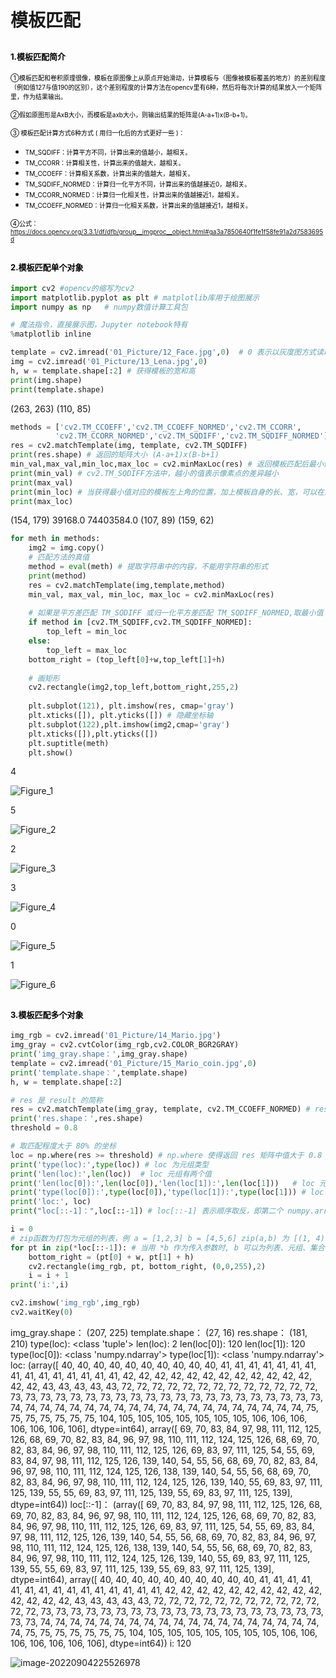 # **模板匹配**

## <font size=2 color="black">1.模板匹配简介</font>

<font size=1 color="black">①模板匹配和卷积原理很像，模板在原图像上从原点开始滑动，计算模板与（图像被模板覆盖的地方）的差别程度（例如值127与值190的区别），这个差别程度的计算方法在opencv里有6种，然后将每次计算的结果放入一个矩阵里，作为结果输出。</font>

<font size=1 color="black">②假如原图形是AxB大小，而模板是axb大小，则输出结果的矩阵是(A-a+1)x(B-b+1)。</font>

<font size=1 color="black">③ 模板匹配计算方式6种方式 ( 用归一化后的方式更好一些 )：</font>

* <font size=1 color="black">TM_SQDIFF：计算平方不同，计算出来的值越小，越相关。</font>
* <font size=1 color="black">TM_CCORR：计算相关性，计算出来的值越大，越相关。</font>
* <font size=1 color="black">TM_CCOEFF：计算相关系数，计算出来的值越大，越相关。</font>
* <font size=1 color="black">TM_SQDIFF_NORMED：计算归一化平方不同，计算出来的值越接近0，越相关。</font>
* <font size=1 color="black">TM_CCORR_NORMED：计算归一化相关性，计算出来的值越接近1，越相关。</font>
* <font size=1 color="black">TM_CCOEFF_NORMED：计算归一化相关系数，计算出来的值越接近1，越相关。</font>

<font size=1 color="black">④公式：https://docs.opencv.org/3.3.1/df/dfb/group__imgproc__object.html#ga3a7850640f1fe1f58fe91a2d7583695d</font>

## <font size=2 color="black">2.模板匹配单个对象</font>

```python
import cv2 #opencv的缩写为cv2
import matplotlib.pyplot as plt # matplotlib库用于绘图展示
import numpy as np   # numpy数值计算工具包

# 魔法指令，直接展示图，Jupyter notebook特有
%matplotlib inline  

template = cv2.imread('01_Picture/12_Face.jpg',0)  # 0 表示以灰度图方式读取
img = cv2.imread('01_Picture/13_Lena.jpg',0) 
h, w = template.shape[:2] # 获得模板的宽和高
print(img.shape)
print(template.shape)
```

(263, 263)
(110, 85)

```python
methods = ['cv2.TM_CCOEFF','cv2.TM_CCOEFF_NORMED','cv2.TM_CCORR',
          'cv2.TM_CCORR_NORMED','cv2.TM_SQDIFF','cv2.TM_SQDIFF_NORMED']
res = cv2.matchTemplate(img, template, cv2.TM_SQDIFF)
print(res.shape) # 返回的矩阵大小 (A-a+1)x(B-b+1)
min_val,max_val,min_loc,max_loc = cv2.minMaxLoc(res) # 返回模板匹配后最小值、最大值的位置   
print(min_val) # cv2.TM_SQDIFF方法中，越小的值表示像素点的差异越小
print(max_val)
print(min_loc) # 当获得最小值对应的模板左上角的位置，加上模板自身的长、宽，可以在原图像中画出最匹配的区域
print(max_loc)
```

(154, 179)
39168.0
74403584.0
(107, 89)
(159, 62)

```python
for meth in methods:
    img2 = img.copy()
    # 匹配方法的真值
    method = eval(meth) # 提取字符串中的内容，不能用字符串的形式
    print(method)
    res = cv2.matchTemplate(img,template,method)
    min_val, max_val, min_loc, max_loc = cv2.minMaxLoc(res)
    
    # 如果是平方差匹配 TM_SQDIFF 或归一化平方差匹配 TM_SQDIFF_NORMED,取最小值
    if method in [cv2.TM_SQDIFF,cv2.TM_SQDIFF_NORMED]:
        top_left = min_loc
    else:
        top_left = max_loc
    bottom_right = (top_left[0]+w,top_left[1]+h)
    
    # 画矩形
    cv2.rectangle(img2,top_left,bottom_right,255,2)
    
    plt.subplot(121), plt.imshow(res, cmap='gray')
    plt.xticks([]), plt.yticks([]) # 隐藏坐标轴
    plt.subplot(122),plt.imshow(img2,cmap='gray')
    plt.xticks([]),plt.yticks([])
    plt.suptitle(meth)
    plt.show()
```

4

![Figure_1](img/Figure_1.png)

5

![Figure_2](img/Figure_2.png)

2

![Figure_3](img/Figure_3.png)

3

![Figure_4](img/Figure_4.png)

0

![Figure_5](img/Figure_5.png)

1

![Figure_6](img/Figure_6.png)

##  <font size=2 color="black">3.模板匹配多个对象</font>

```python
img_rgb = cv2.imread('01_Picture/14_Mario.jpg')
img_gray = cv2.cvtColor(img_rgb,cv2.COLOR_BGR2GRAY)
print('img_gray.shape：',img_gray.shape)
template = cv2.imread('01_Picture/15_Mario_coin.jpg',0)
print('template.shape：',template.shape)
h, w = template.shape[:2]

# res 是 result 的简称
res = cv2.matchTemplate(img_gray, template, cv2.TM_CCOEFF_NORMED) # res 是返回每一个小块窗口得到的结果值
print('res.shape：',res.shape)
threshold = 0.8

# 取匹配程度大于 80% 的坐标
loc = np.where(res >= threshold) # np.where 使得返回 res 矩阵中值大于 0.8 的索引，即坐标
print('type(loc):',type(loc)) # loc 为元组类型
print('len(loc):',len(loc))  # loc 元组有两个值
print('len(loc[0]):',len(loc[0]),'len(loc[1]):',len(loc[1]))   # loc 元组每个值 120 个元素
print('type(loc[0]):',type(loc[0]),'type(loc[1]):',type(loc[1])) # loc 元组每个值的类型为 numpy.array
print('loc:', loc)
print("loc[::-1]：",loc[::-1]) # loc[::-1] 表示顺序取反，即第二个 numpy.array 放在第一个 numpy.array 前面

i = 0
# zip函数为打包为元组的列表，例 a = [1,2,3] b = [4,5,6] zip(a,b) 为 [(1, 4), (2, 5), (3, 6)]
for pt in zip(*loc[::-1]): # 当用 *b 作为传入参数时, b 可以为列表、元组、集合，zip使得元组中两个 numpy.array 进行配对
    bottom_right = (pt[0] + w, pt[1] + h)
    cv2.rectangle(img_rgb, pt, bottom_right, (0,0,255),2)
    i = i + 1
print('i:',i)

cv2.imshow('img_rgb',img_rgb)
cv2.waitKey(0)
```

img_gray.shape： (207, 225)
template.shape： (27, 16)
res.shape： (181, 210)
type(loc): <class 'tuple'>
len(loc): 2
len(loc[0]): 120 len(loc[1]): 120
type(loc[0]): <class 'numpy.ndarray'> type(loc[1]): <class 'numpy.ndarray'>
loc: (array([ 40,  40,  40,  40,  40,  40,  40,  40,  40,  40,  41,  41,  41,
        41,  41,  41,  41,  41,  41,  41,  41,  41,  41,  41,  41,  42,
        42,  42,  42,  42,  42,  42,  42,  42,  42,  42,  42,  42,  42,
        43,  43,  43,  43,  43,  72,  72,  72,  72,  72,  72,  72,  72,
        72,  72,  72,  72,  72,  73,  73,  73,  73,  73,  73,  73,  73,
        73,  73,  73,  73,  73,  73,  73,  73,  73,  73,  73,  73,  73,
        74,  74,  74,  74,  74,  74,  74,  74,  74,  74,  74,  74,  74,
        74,  74,  74,  74,  74,  74,  74,  75,  75,  75,  75,  75,  75,
        75, 104, 105, 105, 105, 105, 105, 105, 105, 106, 106, 106, 106,
       106, 106, 106], dtype=int64), array([ 69,  70,  83,  84,  97,  98, 111, 112, 125, 126,  68,  69,  70,
        82,  83,  84,  96,  97,  98, 110, 111, 112, 124, 125, 126,  68,
        69,  70,  82,  83,  84,  96,  97,  98, 110, 111, 112, 125, 126,
        69,  83,  97, 111, 125,  54,  55,  69,  83,  84,  97,  98, 111,
       112, 125, 126, 139, 140,  54,  55,  56,  68,  69,  70,  82,  83,
        84,  96,  97,  98, 110, 111, 112, 124, 125, 126, 138, 139, 140,
        54,  55,  56,  68,  69,  70,  82,  83,  84,  96,  97,  98, 110,
       111, 112, 124, 125, 126, 139, 140,  55,  69,  83,  97, 111, 125,
       139,  55,  55,  69,  83,  97, 111, 125, 139,  55,  69,  83,  97,
       111, 125, 139], dtype=int64))
loc[::-1]： (array([ 69,  70,  83,  84,  97,  98, 111, 112, 125, 126,  68,  69,  70,
        82,  83,  84,  96,  97,  98, 110, 111, 112, 124, 125, 126,  68,
        69,  70,  82,  83,  84,  96,  97,  98, 110, 111, 112, 125, 126,
        69,  83,  97, 111, 125,  54,  55,  69,  83,  84,  97,  98, 111,
       112, 125, 126, 139, 140,  54,  55,  56,  68,  69,  70,  82,  83,
        84,  96,  97,  98, 110, 111, 112, 124, 125, 126, 138, 139, 140,
        54,  55,  56,  68,  69,  70,  82,  83,  84,  96,  97,  98, 110,
       111, 112, 124, 125, 126, 139, 140,  55,  69,  83,  97, 111, 125,
       139,  55,  55,  69,  83,  97, 111, 125, 139,  55,  69,  83,  97,
       111, 125, 139], dtype=int64), array([ 40,  40,  40,  40,  40,  40,  40,  40,  40,  40,  41,  41,  41,
        41,  41,  41,  41,  41,  41,  41,  41,  41,  41,  41,  41,  42,
        42,  42,  42,  42,  42,  42,  42,  42,  42,  42,  42,  42,  42,
        43,  43,  43,  43,  43,  72,  72,  72,  72,  72,  72,  72,  72,
        72,  72,  72,  72,  72,  73,  73,  73,  73,  73,  73,  73,  73,
        73,  73,  73,  73,  73,  73,  73,  73,  73,  73,  73,  73,  73,
        74,  74,  74,  74,  74,  74,  74,  74,  74,  74,  74,  74,  74,
        74,  74,  74,  74,  74,  74,  74,  75,  75,  75,  75,  75,  75,
        75, 104, 105, 105, 105, 105, 105, 105, 105, 106, 106, 106, 106,
       106, 106, 106], dtype=int64))
i: 120

![image-20220904225526978](img/image-20220904225526978.png)
































